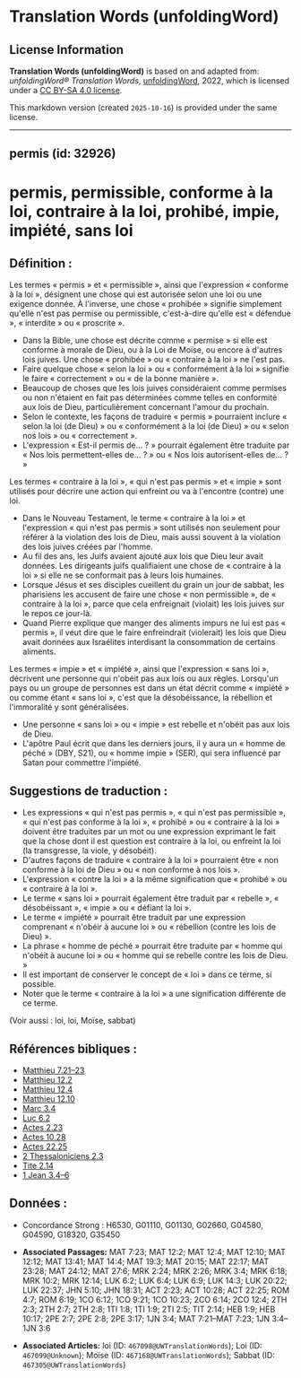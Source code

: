 # Translation Words (unfoldingWord)

## License Information

**Translation Words (unfoldingWord)** is based on and adapted from: _unfoldingWord® Translation Words_, [unfoldingWord](https://unfoldingword.org/utw), 2022, which is licensed under a [CC BY-SA 4.0 license](https://creativecommons.org/licenses/by-sa/4.0/legalcode.en).

This markdown version (created `2025-10-16`) is provided under the same license.



--------------------------------

## permis (id: 32926)

permis, permissible, conforme à la loi, contraire à la loi, prohibé, impie, impiété, sans loi
=============================================================================================

Définition :
------------

Les termes « permis » et « permissible », ainsi que l'expression « conforme à la loi », désignent une chose qui est autorisée selon une loi ou une exigence donnée. À l'inverse, une chose « prohibée » signifie simplement qu'elle n'est pas permise ou permissible, c'est\-à\-dire qu'elle est « défendue », « interdite » ou « proscrite ».

* Dans la Bible, une chose est décrite comme « permise » si elle est conforme à morale de Dieu, ou à la Loi de Moïse, ou encore à d'autres lois juives. Une chose « prohibée » ou « contraire à la loi » ne l'est pas.
* Faire quelque chose « selon la loi » ou « conformément à la loi » signifie le faire « correctement » ou « de la bonne manière ».
* Beaucoup de choses que les lois juives considéraient comme permises ou non n'étaient en fait pas déterminées comme telles en conformité aux lois de Dieu, particulièrement concernant l'amour du prochain.
* Selon le contexte, les façons de traduire « permis » pourraient inclure « selon la loi (de Dieu) » ou « conformément à la loi (de Dieu) » ou « selon nos lois » ou « correctement ».
* L'expression « Est\-il permis de... ? » pourrait également être traduite par « Nos lois permettent\-elles de... ? » ou « Nos lois autorisent\-elles de... ? »

Les termes « contraire à la loi », « qui n'est pas permis » et « impie » sont utilisés pour décrire une action qui enfreint ou va à l'encontre (contre) une loi.

* Dans le Nouveau Testament, le terme « contraire à la loi » et l'expression « qui n'est pas permis » sont utilisés non seulement pour référer à la violation des lois de Dieu, mais aussi souvent à la violation des lois juives créées par l'homme.
* Au fil des ans, les Juifs avaient ajouté aux lois que Dieu leur avait données. Les dirigeants juifs qualifiaient une chose de « contraire à la loi » si elle ne se conformait pas à leurs lois humaines.
* Lorsque Jésus et ses disciples cueillent du grain un jour de sabbat, les pharisiens les accusent de faire une chose « non permissible », de « contraire à la loi », parce que cela enfreignait (violait) les lois juives sur le repos ce jour\-là.
* Quand Pierre explique que manger des aliments impurs ne lui est pas « permis », il veut dire que le faire enfreindrait (violerait) les lois que Dieu avait données aux Israélites interdisant la consommation de certains aliments.

Les termes « impie » et « impiété », ainsi que l'expression « sans loi », décrivent une personne qui n'obéit pas aux lois ou aux règles. Lorsqu'un pays ou un groupe de personnes est dans un état décrit comme « impiété » ou comme étant « sans loi », c'est que la désobéissance, la rébellion et l'immoralité y sont généralisées.

* Une personne « sans loi » ou « impie » est rebelle et n'obéit pas aux lois de Dieu.
* L'apôtre Paul écrit que dans les derniers jours, il y aura un « homme de péché » (DBY, S21\), ou « homme impie » (SER), qui sera influencé par Satan pour commettre l'impiété.

Suggestions de traduction :
---------------------------

* Les expressions « qui n'est pas permis », « qui n'est pas permissible », « qui n'est pas conforme à la loi », « prohibé » ou « contraire à la loi » doivent être traduites par un mot ou une expression exprimant le fait que la chose dont il est question est contraire à la loi, ou enfreint la loi (la transgresse, la viole, y désobéit).
* D'autres façons de traduire « contraire à la loi » pourraient être « non conforme à la loi de Dieu » ou « non conforme à nos lois ».
* L'expression « contre la loi » a la même signification que « prohibé » ou « contraire à la loi ».
* Le terme « sans loi » pourrait également être traduit par « rebelle », « désobéissant », « impie » ou « défiant la loi ».
* Le terme « impiété » pourrait être traduit par une expression comprenant « n'obéir à aucune loi » ou « rébellion (contre les lois de Dieu) ».
* La phrase « homme de péché » pourrait être traduite par « homme qui n'obéit à aucune loi » ou « homme qui se rebelle contre les lois de Dieu. »
* Il est important de conserver le concept de « loi » dans ce terme, si possible.
* Noter que le terme « contraire à la loi » a une signification différente de ce terme.

(Voir aussi : loi, loi, Moïse, sabbat)

Références bibliques :
----------------------

* [Matthieu 7\.21–23](https://ref.ly/Matt7:21-Matt7:23)
* [Matthieu 12\.2](https://ref.ly/Matt12:2)
* [Matthieu 12\.4](https://ref.ly/Matt12:4)
* [Matthieu 12\.10](https://ref.ly/Matt12:10)
* [Marc 3\.4](https://ref.ly/Mark3:4)
* [Luc 6\.2](https://ref.ly/Luke6:2)
* [Actes 2\.23](https://ref.ly/Acts2:23)
* [Actes 10\.28](https://ref.ly/Acts10:28)
* [Actes 22\.25](https://ref.ly/Acts22:25)
* [2 Thessaloniciens 2\.3](https://ref.ly/2Thess2:3)
* [Tite 2\.14](https://ref.ly/Titus2:14)
* [1 Jean 3\.4–6](https://ref.ly/1John3:4-1John3:6)

Données :
---------

* Concordance Strong : H6530, G01110, G01130, G02660, G04580, G04590, G18320, G35450

* **Associated Passages:** MAT 7:23; MAT 12:2; MAT 12:4; MAT 12:10; MAT 12:12; MAT 13:41; MAT 14:4; MAT 19:3; MAT 20:15; MAT 22:17; MAT 23:28; MAT 24:12; MAT 27:6; MRK 2:24; MRK 2:26; MRK 3:4; MRK 6:18; MRK 10:2; MRK 12:14; LUK 6:2; LUK 6:4; LUK 6:9; LUK 14:3; LUK 20:22; LUK 22:37; JHN 5:10; JHN 18:31; ACT 2:23; ACT 10:28; ACT 22:25; ROM 4:7; ROM 6:19; 1CO 6:12; 1CO 9:21; 1CO 10:23; 2CO 6:14; 2CO 12:4; 2TH 2:3; 2TH 2:7; 2TH 2:8; 1TI 1:8; 1TI 1:9; 2TI 2:5; TIT 2:14; HEB 1:9; HEB 10:17; 2PE 2:7; 2PE 2:8; 2PE 3:17; 1JN 3:4; MAT 7:21–MAT 7:23; 1JN 3:4–1JN 3:6
* **Associated Articles:** loi (ID: `467098@UWTranslationWords`); Loi (ID: `467099@Unknown`); Moïse (ID: `467168@UWTranslationWords`); Sabbat (ID: `467305@UWTranslationWords`)

